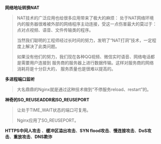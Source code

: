 **网络地址转换NAT** 

> NAT技术的广泛应用也给很多应用带来了极大的麻烦： 处于NAT网络环境内的服务器很难被外部的网络程序主动连接，受这一点伤害最大的莫过于： 点对点视频、语音、文件传输类的程序。
>
> 当然我们聪明的工程师经过长时间的努力，发明了“NAT打洞”技术，一定程度上解决了此类问题。
>
> 如果没有他们的努力，我们现在各种QQ视频、微信实时语音、网络电话都是需要用户连接到 服务商的服务器上进行数据传输。这样对服务商的网络消耗将是十分巨大的， 服务质量也是很难以提高的。

**多进程端口监听** 

> 大名鼎鼎的Nginx就是通过这种技术做到“不停服务reload、restart”的。

**神奇的SO_REUSEADDR和SO_REUSEPORT**  

> 让处于TIME_WAIT状态的端口可复用。
>
> Nginx应用了SO_REUSEPORT。

**HTTPS中间人攻击** 、**缓冲区溢出攻击**、**SYN flood攻击**、**慢连接攻击**、**DoS攻击**、**重放攻击**、**DNS欺诈**  

